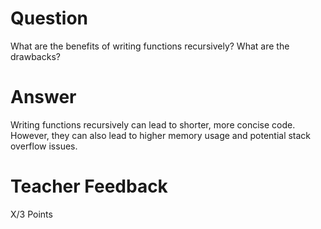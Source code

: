 # Question

What are the benefits of writing functions recursively? What are the drawbacks?

# Answer
Writing functions recursively can lead to shorter, more concise code. However, they can also lead to higher memory usage and potential stack overflow issues.

# Teacher Feedback

X/3 Points